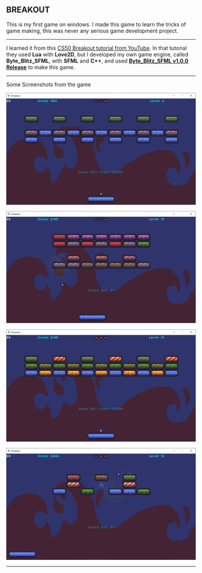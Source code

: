 ## BREAKOUT
This is my first game on windows. I made this game to learn the tricks of game making, this was never any serious game development project.
***
I learned it from this [CS50 Breakout tutorial from YouTube](https://youtube.com/watch?v=F86edI_EF3s&si=krurkwvqGG8Fir3d). In that tutorial they used **Lua** with **Love2D**, but I developed my own game engine, called **Byte_Blitz_SFML**, with **SFML** and **C++**, and used [**Byte_Blitz_SFML v1.0.0 Release**](https://github.com/Tushar625/Byte_Blitz_SFML/releases/tag/v1.0.0) to make this game.
***
Some Screenshots from the game

![Screenshot1](screenshots/Capture1.PNG)

![Screenshot2](screenshots/Capture3.PNG)

![Screenshot3](screenshots/Capture4.PNG)

![Screenshot4](screenshots/Capture5.PNG)
***